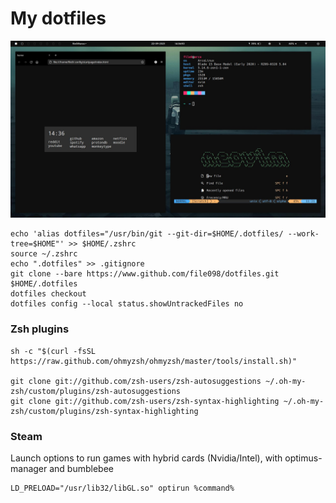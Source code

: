 # My dotfiles

![Screenshot](screen.jpg)

```
echo 'alias dotfiles="/usr/bin/git --git-dir=$HOME/.dotfiles/ --work-tree=$HOME"' >> $HOME/.zshrc
source ~/.zshrc
echo ".dotfiles" >> .gitignore
git clone --bare https://www.github.com/file098/dotfiles.git $HOME/.dotfiles
dotfiles checkout
dotfiles config --local status.showUntrackedFiles no
```

### Zsh plugins

```
sh -c "$(curl -fsSL https://raw.github.com/ohmyzsh/ohmyzsh/master/tools/install.sh)"

git clone git://github.com/zsh-users/zsh-autosuggestions ~/.oh-my-zsh/custom/plugins/zsh-autosuggestions
git clone git://github.com/zsh-users/zsh-syntax-highlighting ~/.oh-my-zsh/custom/plugins/zsh-syntax-highlighting
```

### Steam
Launch options to run games with hybrid cards (Nvidia/Intel), with optimus-manager and bumblebee
```
LD_PRELOAD="/usr/lib32/libGL.so" optirun %command%
```
